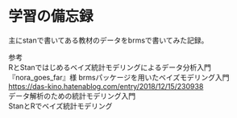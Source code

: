 # 学習の備忘録
主にstanで書いてある教材のデータをbrmsで書いてみた記録。

参考\
 RとStanではじめるベイズ統計モデリングによるデータ分析入門\
『nora_goes_far』様 brmsパッケージを用いたベイズモデリング入門 https://das-kino.hatenablog.com/entry/2018/12/15/230938    
 データ解析のための統計モデリング入門\
 StanとRでベイズ統計モデリング
